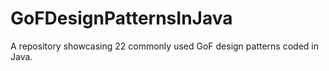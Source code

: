 # GoFDesignPatternsInJava
A repository showcasing 22 commonly used GoF design patterns coded in Java.
